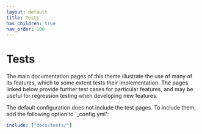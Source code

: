 ```yaml
---
layout: default
title: Tests
has_children: true
nav_order: 100
---
```


# Tests

 The main documentation pages of this theme illustrate the use of many of its features, which to some extent tests their implementation. The pages linked below provide further test cases for particular features, and may be useful for regression testing when developing new features.
 
The default configuration does not include the test pages. To include them, add the following option to `_config.yml':

```yaml
include: ["docs/tests/"]
```
